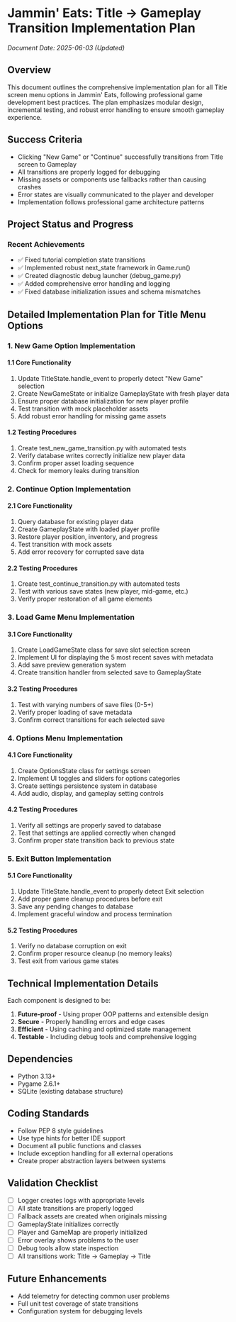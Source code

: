 # Jammin' Eats: Title → Gameplay Transition Implementation Plan

*Document Date: 2025-06-03 (Updated)*

## Overview
This document outlines the comprehensive implementation plan for all Title screen menu options in Jammin' Eats, following professional game development best practices. The plan emphasizes modular design, incremental testing, and robust error handling to ensure smooth gameplay experience.

## Success Criteria
- Clicking "New Game" or "Continue" successfully transitions from Title screen to Gameplay
- All transitions are properly logged for debugging
- Missing assets or components use fallbacks rather than causing crashes
- Error states are visually communicated to the player and developer
- Implementation follows professional game architecture patterns

## Project Status and Progress

### Recent Achievements
- ✅ Fixed tutorial completion state transitions
- ✅ Implemented robust next_state framework in Game.run()
- ✅ Created diagnostic debug launcher (debug_game.py)
- ✅ Added comprehensive error handling and logging
- ✅ Fixed database initialization issues and schema mismatches

## Detailed Implementation Plan for Title Menu Options

### 1. New Game Option Implementation

#### 1.1 Core Functionality
1. Update TitleState.handle_event to properly detect "New Game" selection
2. Create NewGameState or initialize GameplayState with fresh player data
3. Ensure proper database initialization for new player profile
4. Test transition with mock placeholder assets
5. Add robust error handling for missing game assets

#### 1.2 Testing Procedures
1. Create test_new_game_transition.py with automated tests
2. Verify database writes correctly initialize new player data
3. Confirm proper asset loading sequence
4. Check for memory leaks during transition

### 2. Continue Option Implementation

#### 2.1 Core Functionality
1. Query database for existing player data
2. Create GameplayState with loaded player profile
3. Restore player position, inventory, and progress
4. Test transition with mock assets
5. Add error recovery for corrupted save data

#### 2.2 Testing Procedures
1. Create test_continue_transition.py with automated tests
2. Test with various save states (new player, mid-game, etc.)
3. Verify proper restoration of all game elements

### 3. Load Game Menu Implementation

#### 3.1 Core Functionality
1. Create LoadGameState class for save slot selection screen
2. Implement UI for displaying the 5 most recent saves with metadata
3. Add save preview generation system
4. Create transition handler from selected save to GameplayState

#### 3.2 Testing Procedures
1. Test with varying numbers of save files (0-5+)
2. Verify proper loading of save metadata
3. Confirm correct transitions for each selected save

### 4. Options Menu Implementation

#### 4.1 Core Functionality
1. Create OptionsState class for settings screen
2. Implement UI toggles and sliders for options categories
3. Create settings persistence system in database
4. Add audio, display, and gameplay setting controls

#### 4.2 Testing Procedures
1. Verify all settings are properly saved to database
2. Test that settings are applied correctly when changed
3. Confirm proper state transition back to previous state

### 5. Exit Button Implementation

#### 5.1 Core Functionality
1. Update TitleState.handle_event to properly detect Exit selection
2. Add proper game cleanup procedures before exit
3. Save any pending changes to database
4. Implement graceful window and process termination

#### 5.2 Testing Procedures
1. Verify no database corruption on exit
2. Confirm proper resource cleanup (no memory leaks)
3. Test exit from various game states

## Technical Implementation Details

Each component is designed to be:
1. **Future-proof** - Using proper OOP patterns and extensible design
2. **Secure** - Properly handling errors and edge cases
3. **Efficient** - Using caching and optimized state management
4. **Testable** - Including debug tools and comprehensive logging

## Dependencies
- Python 3.13+
- Pygame 2.6.1+
- SQLite (existing database structure)

## Coding Standards
- Follow PEP 8 style guidelines
- Use type hints for better IDE support
- Document all public functions and classes
- Include exception handling for all external operations
- Create proper abstraction layers between systems

## Validation Checklist
- [ ] Logger creates logs with appropriate levels
- [ ] All state transitions are properly logged
- [ ] Fallback assets are created when originals missing
- [ ] GameplayState initializes correctly
- [ ] Player and GameMap are properly initialized
- [ ] Error overlay shows problems to the user
- [ ] Debug tools allow state inspection
- [ ] All transitions work: Title → Gameplay → Title

## Future Enhancements
- Add telemetry for detecting common user problems
- Full unit test coverage of state transitions
- Configuration system for debugging levels
